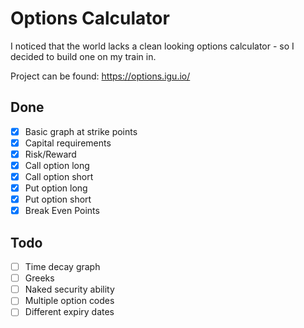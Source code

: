 # Options Calculator

I noticed that the world lacks a clean looking options calculator - so I decided to build one on my train in.

Project can be found: https://options.igu.io/

## Done
- [x] Basic graph at strike points
- [x] Capital requirements
- [x] Risk/Reward
- [x] Call option long
- [x] Call option short
- [x] Put option long
- [x] Put option short
- [x] Break Even Points

## Todo
- [ ] Time decay graph
- [ ] Greeks
- [ ] Naked security ability
- [ ] Multiple option codes
- [ ] Different expiry dates
